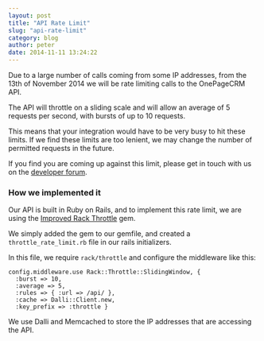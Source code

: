 ```yaml
---
layout: post
title: "API Rate Limit"
slug: "api-rate-limit"
category: blog
author: peter
date: 2014-11-11 13:24:22
---
```


Due to a large number of calls coming from some IP addresses, from the 13th of November 2014 we will be rate limiting calls to the OnePageCRM API.

The API will throttle on a sliding scale and will allow an average of 5 requests per second, with bursts of up to 10 requests.

This means that your integration would have to be very busy to hit these limits. If we find these limits are too lenient, we may change the number of permitted requests in the future.

If you find you are coming up against this limit, please get in touch with us on the [developer forum][2].

### How we implemented it

Our API is built in Ruby on Rails, and to implement this rate limit, we are using the [Improved Rack Throttle][1] gem. 

We simply added the gem to our gemfile, and created a `throttle_rate_limit.rb` file in our rails initializers.

In this file, we require `rack/throttle` and configure the middleware like this:

    config.middleware.use Rack::Throttle::SlidingWindow, { 
      :burst => 10,
      :average => 5,
      :rules => { :url => /api/ },
      :cache => Dalli::Client.new,
      :key_prefix => :throttle }

We use Dalli and Memcached to store the IP addresses that are accessing the API.


  [1]: https://github.com/bensomers/improved-rack-throttle
  [2]: http://forum.developer.onepagecrm.com